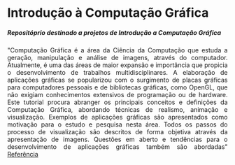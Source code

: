 # Introdução à Computação Gráfica

##### Repositóprio destinado a projetos de Introdução a Computação Gráfica


<p align="justify">
"Computação Gráfica é a área da Ciência da Computação que estuda a
geração, manipulação e análise de imagens, através do computador. Atualmente, é
uma das áreas de maior expansão e importância que propicia o desenvolvimento de
trabalhos multidisciplinares. A elaboração de aplicações gráficas se popularizou com
o surgimento de placas gráficas para computadores pessoais e de bibliotecas gráficas,
como OpenGL, que não exigiam conhecimentos extensivos de programação ou de
hardware. Este tutorial procura abranger os principais conceitos e definições da Computação Gráfica, abordando técnicas de realismo, animação e visualização. Exemplos
de aplicações gráficas são apresentados como motivação para o estudo e pesquisa
nesta área. Todos os passos do processo de visualização são descritos de forma objetiva através da apresentação de imagens. Questões em aberto e tendências para o
desenvolvimento de aplicações gráficas também são abordadas"
<a href="https://www.inf.pucrs.br/~manssour/Publicacoes/TutorialSib2006.pdf"> Referência </a>
</p>
